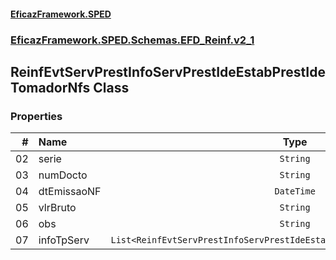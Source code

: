 #### [EficazFramework.SPED](EficazFrameworkSPED.md 'EficazFramework SPED')
### [EficazFramework.SPED.Schemas.EFD_Reinf.v2_1](EficazFramework.SPED.Schemas.EFD_Reinf.v2_1.md 'EficazFramework.SPED.Schemas.EFD_Reinf.v2_1')

## ReinfEvtServPrestInfoServPrestIdeEstabPrestIdeTomadorNfs Class
### Properties

| # | Name | Type | |
| ---: | :--- | :---: | :--- |
| 02 | serie | `String` |  |
| 03 | numDocto | `String` |  |
| 04 | dtEmissaoNF | `DateTime` |  |
| 05 | vlrBruto | `String` |  |
| 06 | obs | `String` |  |
| 07 | infoTpServ | `List<ReinfEvtServPrestInfoServPrestIdeEstabPrestIdeTomadorNfsInfoTpServ>` |  |
